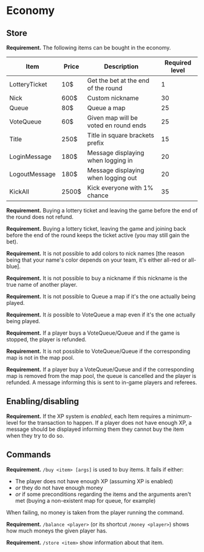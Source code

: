 # Economy

## Store

**Requirement.** The following items can be bought in the economy.

| **Item**       | **Price** | **Description**                       | **Required level** |
|----------------|-----------|---------------------------------------|--------------------|
| LotteryTicket  | 10$       | Get the bet at the end of the round   | 1                  |
| Nick           | 600$      | Custom nickname                       | 30                 |
| Queue          | 80$       | Queue a map                           | 25                 |
| VoteQueue      | 60$       | Given map will be voted en round ends | 25                 |
| Title          | 250$      | Title in square brackets prefix       | 15                 |
| LoginMessage   | 180$      | Message displaying when logging in    | 20                 |
| LogoutMessage  | 180$      | Message displaying when logging out   | 20                 |
| KickAll        | 2500$     | Kick everyone with 1% chance          | 35                 |

**Requirement.** Buying a lottery ticket and leaving the game before the end of the round does not refund.

**Requirement.** Buying a lottery ticket, leaving the game and joining back before the end of the round keeps the ticket active (you may still gain the bet).

**Requirement.** It is not possible to add colors to nick names [the reason being that your name's color depends on your team, it's either all-red or all-blue].

**Requirement.** It is not possible to buy a nickname if this nickname is the true name of another player.

**Requirement.** It is not possible to Queue a map if it's the one actually being played.

**Requirement.** It *is* possible to VoteQueue a map even if it's the one actually being played.

**Requirement.** If a player buys a VoteQueue/Queue and if the game is stopped, the player is refunded.

**Requirement.** It is not possible to VoteQueue/Queue if the corresponding map is not in the map pool.

**Requirement.** If a player buy a VoteQueue/Queue and if the corresponding map is removed from the map pool, the queue is cancelled and the player is refunded. A message informing this is sent to in-game players and referees.

## Enabling/disabling

**Requirement.** If the XP system is *enabled*, each Item requires a minimum-level for the transaction to happen. If a player does not have enough XP, a message should be displayed informing them they cannot buy the item when they try to do so.

## Commands

**Requirement.** `/buy <item> [args]` is used to buy items. It fails if either:

+ The player does not have enough XP (assuming XP is enabled)
+ *or* they do not have enough money
+ *or* if some preconditions regarding the items and the arguments aren't met (buying a non-existent map for queue, for example)

When failing, no money is taken from the player running the command.

**Requirement.** `/balance <player>` (or its shortcut `/money <player>`) shows how much moneys the given player has.

**Requirement.** `/store <item>` show information about that item.
